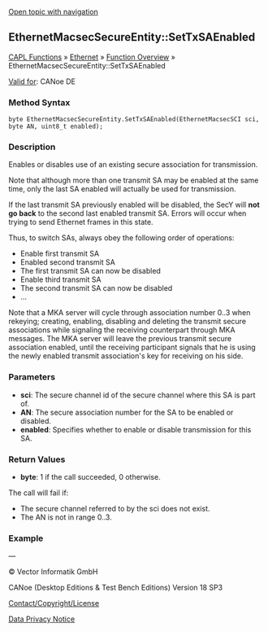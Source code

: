 [Open topic with navigation](../../../../../CANoeDEFamily.htm#Topics/CAPLFunctions/IP/Methods/CAPLfunctionSetTxSAEnabled.md)

## EthernetMacsecSecureEntity::SetTxSAEnabled

[CAPL Functions](../../CAPLfunctions.md) » [Ethernet](../CAPLEthernetStartPage.md) » [Function Overview](../CAPLfunctionsIPOverview.md) » EthernetMacsecSecureEntity::SetTxSAEnabled

[Valid for](../../../Shared/FeatureAvailability.md): CANoe DE

### Method Syntax

```plaintext
byte EthernetMacsecSecureEntity.SetTxSAEnabled(EthernetMacsecSCI sci, byte AN, uint8_t enabled);
```

### Description

Enables or disables use of an existing secure association for transmission.

Note that although more than one transmit SA may be enabled at the same time, only the last SA enabled will actually be used for transmission.

If the last transmit SA previously enabled will be disabled, the SecY will **not go back** to the second last enabled transmit SA. Errors will occur when trying to send Ethernet frames in this state.

Thus, to switch SAs, always obey the following order of operations:

- Enable first transmit SA
- Enabled second transmit SA
- The first transmit SA can now be disabled
- Enable third transmit SA
- The second transmit SA can now be disabled
- …

Note that a MKA server will cycle through association number 0..3 when rekeying; creating, enabling, disabling and deleting the transmit secure associations while signaling the receiving counterpart through MKA messages. The MKA server will leave the previous transmit secure association enabled, until the receiving participant signals that he is using the newly enabled transmit association's key for receiving on his side.

### Parameters

- **sci**: The secure channel id of the secure channel where this SA is part of.
- **AN**: The secure association number for the SA to be enabled or disabled.
- **enabled**: Specifies whether to enable or disable transmission for this SA.

### Return Values

- **byte**: 1 if the call succeeded, 0 otherwise.

The call will fail if:

- The secure channel referred to by the sci does not exist.
- The AN is not in range 0..3.

### Example

—

© Vector Informatik GmbH

CANoe (Desktop Editions & Test Bench Editions) Version 18 SP3

[Contact/Copyright/License](../../../Shared/ContactCopyrightLicense.md)

[Data Privacy Notice](https://www.vector.com/int/en/company/get-info/privacy-policy/)